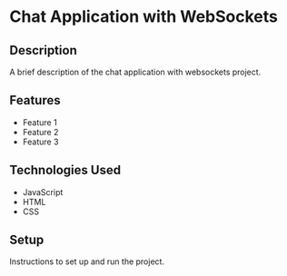 # Chat Application with WebSockets

## Description

A brief description of the chat application with websockets project.

## Features

- Feature 1
- Feature 2
- Feature 3

## Technologies Used

- JavaScript
- HTML
- CSS

## Setup

Instructions to set up and run the project.
